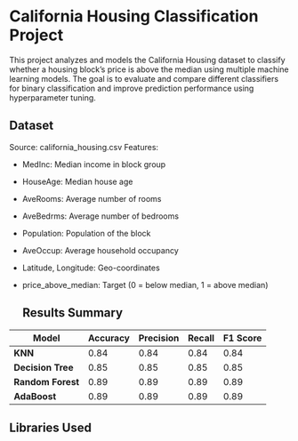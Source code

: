 <H1>California Housing Classification Project</H1>
This project analyzes and models the California Housing dataset to classify whether a housing block’s price is above the median using multiple machine learning models. The goal is to evaluate and compare different classifiers for binary classification and improve prediction performance using hyperparameter tuning.

<H2>Dataset</H2>
Source: california_housing.csv
Features:

- MedInc: Median income in block group
- HouseAge: Median house age
- AveRooms: Average number of rooms
- AveBedrms: Average number of bedrooms
- Population: Population of the block
- AveOccup: Average household occupancy
- Latitude, Longitude: Geo-coordinates
- price_above_median: Target (0 = below median, 1 = above median)

  <H2>Results Summary</H2>

| Model             | Accuracy | Precision | Recall | F1 Score |
| ----------------- | -------- | --------- | ------ | -------- |
| **KNN**           | 0.84     | 0.84      | 0.84   | 0.84     |
| **Decision Tree** | 0.85     | 0.85      | 0.85   | 0.85     |
| **Random Forest** | 0.89     | 0.89      | 0.89   | 0.89     |
| **AdaBoost**      | 0.89     | 0.89      | 0.89   | 0.89     |


<H2>Libraries Used</H2>
